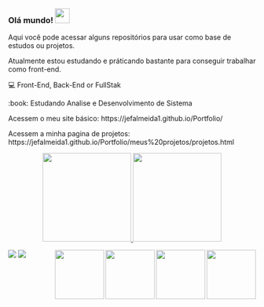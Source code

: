 ### Olá mundo! <img src=https://github.com/TheDudeThatCode/TheDudeThatCode/blob/master/Assets/Earth.gif width="30">
Aqui você pode acessar alguns repositórios para usar como base de estudos ou projetos.

Atualmente estou estudando e práticando bastante para conseguir trabalhar como front-end.

:computer: Front-End, Back-End or FullStak
<p>:book: Estudando Analise e Desenvolvimento de Sistema</p>
<p> Acessem o meu site básico: https://jefalmeida1.github.io/Portfolio/ </p>
<p> Acessem a minha pagina de projetos: https://jefalmeida1.github.io/Portfolio/meus%20projetos/projetos.html <p>

<div align="center">
  <a href="https://github.com/JefAlmeida1">
  <img height="180em" src="https://github-readme-stats.vercel.app/api?username=JefAlmeida1&show_icons=true&theme=dark&include_all_commits=true&count_private=true"/>
  <span><img height="180em" src="https://github-readme-stats.vercel.app/api/top-langs/?username=JefAlmeida1&layout=compact&langs_count=7&theme=dark"/></span>
</div>
  
<p> 
<img align="right" width="100" heigth="100" src="https://cdn.jsdelivr.net/gh/devicons/devicon/icons/python/python-original-wordmark.svg" /> 
  <img align="right" width="100" heigth="100" src="https://cdn.jsdelivr.net/gh/devicons/devicon/icons/javascript/javascript-original.svg" />
<img align="right" width="100" heigth="100" src="https://cdn.jsdelivr.net/gh/devicons/devicon/icons/html5/html5-original.svg" />
<img align="right" width="100" heigth="100" src="https://cdn.jsdelivr.net/gh/devicons/devicon/icons/css3/css3-original.svg" /></p>


<div>
 <a href="https://www.linkedin.com/in/jeferson-almeida-988647219/" target="_blank"><img src="https://img.shields.io/badge/-LinkedIn-%230077B5?style=for-the-badge&logo=linkedin&logoColor=white" target="_blank"></a>
 <a href = "mailto:contatojafjobssp@gmail.com"><img src="https://img.shields.io/badge/-Gmail-%23333?style=for-the-badge&logo=gmail&logoColor=white" target="_blank"></a></div>
